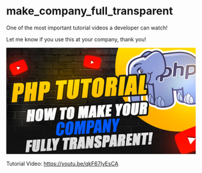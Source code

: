 # make_company_full_transparent
One of the most important tutorial videos a developer can watch!

Let me know if you use this at your company, thank you!

![](fully_transprent_company.jpg)

Tutorial Video: https://youtu.be/qkF67IyEsCA
